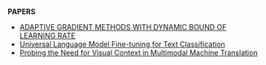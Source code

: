 **PAPERS**

* [ADAPTIVE GRADIENT METHODS WITH DYNAMIC BOUND OF LEARNING RATE](https://arxiv.org/pdf/1902.09843.pdf)
* [Universal Language Model Fine-tuning for Text Classification](https://arxiv.org/pdf/1801.06146.pdf)
* [Probing the Need for Visual Context in Multimodal Machine Translation](https://arxiv.org/pdf/1903.08678.pdf)
